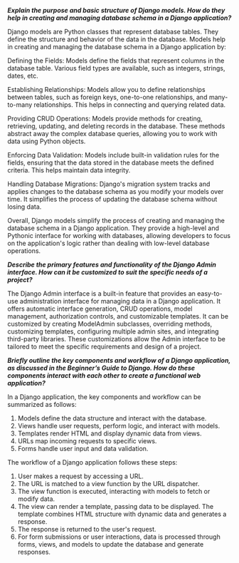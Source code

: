 **_Explain the purpose and basic structure of Django models. How do they help in creating and managing database schema in a Django application?_**

Django models are Python classes that represent database tables. They define the structure and behavior of the data in the database. Models help in creating and managing the database schema in a Django application by:

Defining the Fields: Models define the fields that represent columns in the database table. Various field types are available, such as integers, strings, dates, etc.

Establishing Relationships: Models allow you to define relationships between tables, such as foreign keys, one-to-one relationships, and many-to-many relationships. This helps in connecting and querying related data.

Providing CRUD Operations: Models provide methods for creating, retrieving, updating, and deleting records in the database. These methods abstract away the complex database queries, allowing you to work with data using Python objects.

Enforcing Data Validation: Models include built-in validation rules for the fields, ensuring that the data stored in the database meets the defined criteria. This helps maintain data integrity.

Handling Database Migrations: Django's migration system tracks and applies changes to the database schema as you modify your models over time. It simplifies the process of updating the database schema without losing data.

Overall, Django models simplify the process of creating and managing the database schema in a Django application. They provide a high-level and Pythonic interface for working with databases, allowing developers to focus on the application's logic rather than dealing with low-level database operations.

**_Describe the primary features and functionality of the Django Admin interface. How can it be customized to suit the specific needs of a project?_**

The Django Admin interface is a built-in feature that provides an easy-to-use administration interface for managing data in a Django application. It offers automatic interface generation, CRUD operations, model management, authorization controls, and customizable templates. It can be customized by creating ModelAdmin subclasses, overriding methods, customizing templates, configuring multiple admin sites, and integrating third-party libraries. These customizations allow the Admin interface to be tailored to meet the specific requirements and design of a project.

**_Briefly outline the key components and workflow of a Django application, as discussed in the Beginner’s Guide to Django. How do these components interact with each other to create a functional web application?_**

In a Django application, the key components and workflow can be summarized as follows:

1. Models define the data structure and interact with the database.
2. Views handle user requests, perform logic, and interact with models.
3. Templates render HTML and display dynamic data from views.
4. URLs map incoming requests to specific views.
5. Forms handle user input and data validation.

The workflow of a Django application follows these steps:

1. User makes a request by accessing a URL.
2. The URL is matched to a view function by the URL dispatcher.
3. The view function is executed, interacting with models to fetch or modify data.
4. The view can render a template, passing data to be displayed.
The template combines HTML structure with dynamic data and generates a response.
5. The response is returned to the user's request.
6. For form submissions or user interactions, data is processed through forms, views, and models to update the database and generate responses.
